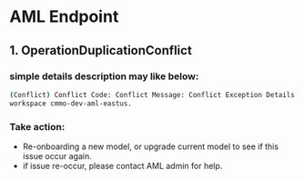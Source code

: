 # AML Endpoint

## 1. OperationDuplicationConflict
### simple details description may like below:
```bash
(Conflict) Conflict Code: Conflict Message: Conflict Exception Details: (OperationDuplicationConflict) Conflict of operation, another operation on same entity is already running in workspace cmmo-dev-aml-eastus. Code: OperationDuplicationConflict Message: Conflict of operation, another operation on same entity is already running in 
workspace cmmo-dev-aml-eastus.
```
### Take action:
- Re-onboarding a new model, or upgrade current model to see if this issue occur again.
- if issue re-occur, please contact AML admin for help.

